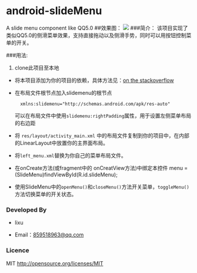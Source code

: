 # android-slideMenu
A slide menu component like QQ5.0
##效果图：
![](https://github.com/sues-lee/android-slideMenu/blob/master/ScreenShots/slideMenuGif1.gif)
###简介：
    该项目实现了类似QQ5.0的侧滑菜单效果，支持直接拖动以及侧滑手势，同时可以用按钮控制菜单的开关。

###用法:
1. clone此项目至本地
* 将本项目添加为你的项目的依赖，具体方法见：[on the stackoverflow][1]
* 在布局文件根节点加入slidemenu的根节点

        xmlns:slidemenu="http://schemas.android.com/apk/res-auto"

    可以在布局文件中使用`slidemenu:rightPadding`属性，用于设置左侧菜单布局的右边距
* 将 `res/layout/activity_main.xml` 中的布局文件复制到你的项目中，在内部的LinearLayout中放置你的主界面布局。
* 将`left_menu.xml`替换为你自己的菜单布局文件。
* 在onCreate方法(或fragment中的 onCreatView方法)中绑定本控件
    menu = (SlideMenu)findViewById(R.id.slideMenu);
* 使用SlideMenu中的`openMenu()`和`closeMenu()`方法开关菜单，`toggleMenu()`方法切换菜单的开关状态。

### Developed By

* lixu

* Email：859518963@qq.com

### Licence

MIT
http://opensource.org/licenses/MIT





[1]:http://stackoverflow.com/questions/18656023/androidstudio-module-dependencies-in-gradle

